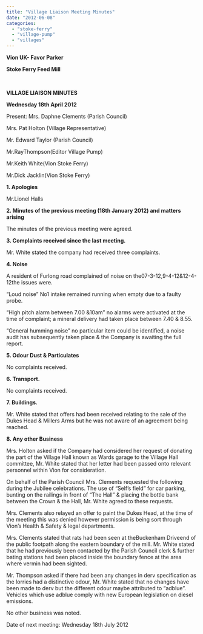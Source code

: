 ```yaml
---
title: "Village Liaison Meeting Minutes"
date: "2012-06-08"
categories: 
  - "stoke-ferry"
  - "village-pump"
  - "villages"
---
```


**Vion UK- Favor Parker**

**Stoke Ferry Feed Mill**

 

**VILLAGE LIAISON MINUTES**

**Wednesday 18th April 2012**

Present: Mrs. Daphne Clements (Parish Council)

Mrs. Pat Holton (Village Representative)

Mr. Edward Taylor (Parish Council)

Mr.RayThompson(Editor Village Pump)

Mr.Keith White(Vion Stoke Ferry)

Mr.Dick Jacklin(Vion Stoke Ferry)

**1\. Apologies**

Mr.Lionel Halls

**2\. Minutes of the previous meeting (****18th January 2012****) and matters arising**

The minutes of the previous meeting were agreed.

**3\. Complaints received since the last meeting.**

Mr. White stated the company had received three complaints.

**4\. Noise**

A resident of Furlong road complained of noise on the07-3-12,9-4-12&12-4-12the issues were.

“Loud noise” No1 intake remained running when empty due to a faulty probe.

“High pitch alarm between 7.00 &10am” no alarms were activated at the time of complaint; a mineral delivery had taken place between 7.40 & 8.55.

“General humming noise” no particular item could be identified, a noise audit has subsequently taken place & the Company is awaiting the full report.

**5\. Odour Dust & Particulates**

No complaints received.

**6\. Transport.**

No complaints received.

**7\. Buildings.**

Mr. White stated that offers had been received relating to the sale of the Dukes Head & Millers Arms but he was not aware of an agreement being reached.

**8\. Any other Business**

Mrs. Holton asked if the Company had considered her request of donating the part of the Village Hall known as Wards garage to the Village Hall committee, Mr. White stated that her letter had been passed onto relevant personnel within Vion for consideration.

On behalf of the Parish Council Mrs. Clements requested the following during the Jubilee celebrations. The use of “Self’s field” for car parking, bunting on the railings in front of “The Hall” & placing the bottle bank between the Crown & the Hall, Mr. White agreed to these requests.

Mrs. Clements also relayed an offer to paint the Dukes Head, at the time of the meeting this was denied however permission is being sort through Vion’s Health & Safety & legal departments.

Mrs. Clements stated that rats had been seen at theBuckenham Driveend of the public footpath along the eastern boundary of the mill. Mr. White stated that he had previously been contacted by the Parish Council clerk & further bating stations had been placed inside the boundary fence at the area where vermin had been sighted.

Mr. Thompson asked if there had been any changes in derv specification as the lorries had a distinctive odour, Mr. White stated that no changes have been made to derv but the different odour maybe attributed to “adblue”. Vehicles which use adblue comply with new European legislation on diesel emissions.

No other business was noted.

Date of next meeting: Wednesday 18th July 2012
